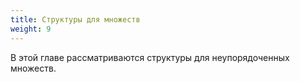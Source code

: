 ```yaml
---
title: Структуры для множеств
weight: 9
---
```


В этой главе рассматриваются структуры для неупорядоченных множеств.
